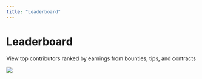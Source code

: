 ```yaml
---
title: "Leaderboard"
---
```


# Leaderboard

View top contributors ranked by earnings from bounties, tips, and contracts

![](/images/docs/leaderboard.png)
